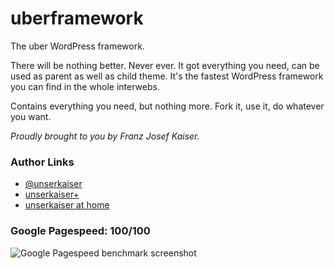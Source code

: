 uberframework
=============

The uber WordPress framework. 

There will be nothing better. Never ever. It got everything you need, can be used as parent as well as child theme. It's the fastest WordPress framework you can find in the whole interwebs.

Contains everything you need, but nothing more. Fork it, use it, do whatever you want.

_Proudly brought to you by Franz Josef Kaiser._

### Author Links

<ul>
<li><a href="https://twitter.com/unserkaiser" alt="Follow on Twitter">@unserkaiser</a></li>
<li><a href="https://plus.google.com/107110219316412982437/" alt="Follow on G+">unserkaiser+</a></li>
<li><a href="http://unserkaiser.com" alt="Visit at the (digital) home">unserkaiser at home</a></li>
</ul>

### Google Pagespeed: 100/100

<img src="https://raw.github.com/franz-josef-kaiser/uberframework/master/screenshot-2.png" alt="Google Pagespeed benchmark screenshot" />
